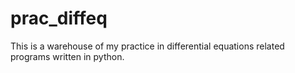 # prac_diffeq
This is a warehouse of my practice in differential equations related programs written in python.
